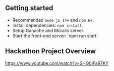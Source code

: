 ## Getting started

- Recommended `node js 14+` and `npm 6+`.
- Install dependencies: `npm install`.
- Setup Ganache and Moralis server.
- Start the front-end server: `npm run start'.


## Hackathon Project Overview

https://www.youtube.com/watch?v=SHG0iFa97KY

